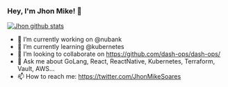 ### Hey, I'm Jhon Mike! 👋

[![Jhon github stats](https://github-readme-stats.vercel.app/api?username=jhonmike&theme=dracula)](https://github.com/jhonmike)

- 🔭 I’m currently working on @nubank
- 🌱 I’m currently learning @kubernetes
- 👯 I’m looking to collaborate on https://github.com/dash-ops/dash-ops/
- 💬 Ask me about GoLang, React, ReactNative, Kubernetes, Terraform, Vault, AWS...
- 📫 How to reach me: https://twitter.com/JhonMikeSoares
